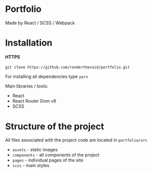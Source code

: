 # Portfolio
Made by React / SCSS / Webpack

# Installation

#### HTTPS
```
git clone https://github.com/renderthevoid/portfolio.git
```
For installing all dependencies type `yarn`

Main libraries / tools:
+ React
+ React Router Dom v6
+ SCSS

# Structure of the project
All files associated with the project code are located in `portfolio/src`
+ `assets` - static images
+ `components` - all components of the project
+ `pages` - individual pages of the site
+ `scss` - main styles
